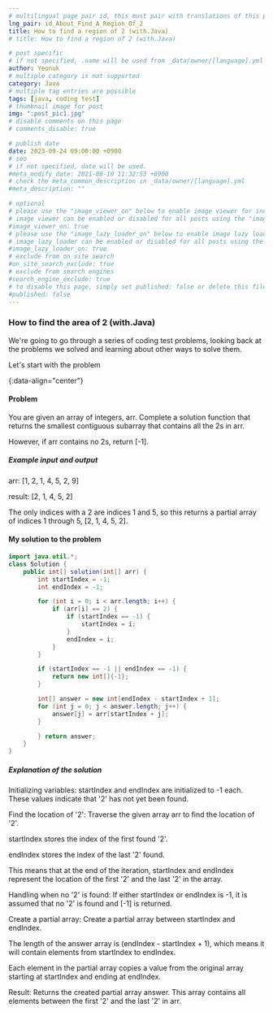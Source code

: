 ```yaml
---
# multilingual page pair id, this must pair with translations of this page. (This name must be unique)
lng_pair: id_About_Find_A_Region_Of_2
title: How to find a region of 2 (with.Java)
# title: How to find a region of 2 (with.Java)

# post specific
# if not specified, .name will be used from _data/owner/[language].yml
author: Yeonuk
# multiple category is not supported
category: Java
# multiple tag entries are possible
tags: [java, coding test]
# thumbnail image for post
img: ":post_pic1.jpg"
# disable comments on this page
# comments_disable: true

# publish date
date: 2023-09-24 09:00:00 +0900
# seo
# if not specified, date will be used.
#meta_modify_date: 2021-08-10 11:32:53 +0900
# check the meta_common_description in _data/owner/[language].yml
#meta_description: ""

# optional
# please use the "image_viewer_on" below to enable image viewer for individual pages or posts (_posts/ or [language]/_posts folders).
# image viewer can be enabled or disabled for all posts using the "image_viewer_posts: true" setting in _data/conf/main.yml.
#image_viewer_on: true
# please use the "image_lazy_loader_on" below to enable image lazy loader for individual pages or posts (_posts/ or [language]/_posts folders).
# image lazy loader can be enabled or disabled for all posts using the "image_lazy_loader_posts: true" setting in _data/conf/main.yml.
#image_lazy_loader_on: true
# exclude from on site search
#on_site_search_exclude: true
# exclude from search engines
#search_engine_exclude: true
# to disable this page, simply set published: false or delete this file
#published: false
---
```


<!-- outline-start -->

### How to find the area of 2 (with.Java)

We're going to go through a series of coding test problems, looking back at the problems we solved and learning about other ways to solve them.

Let's start with the problem

{:data-align="center"}

<!-- outline-end -->

#### Problem

You are given an array of integers, arr. Complete a solution function that returns the smallest contiguous subarray that contains all the 2s in arr.

However, if arr contains no 2s, return [-1].

##### Example input and output

arr: [1, 2, 1, 4, 5, 2, 9]

result: [2, 1, 4, 5, 2]

The only indices with a 2 are indices 1 and 5, so this returns a partial array of indices 1 through 5, [2, 1, 4, 5, 2].

<!-- | start_num | end_num | result |
| --------- | ------- | ------ |
| 10 | 3 | 0 | -->

#### My solution to the problem

```java
import java.util.*;
class Solution {
    public int[] solution(int[] arr) {
        int startIndex = -1;
        int endIndex = -1;

        for (int i = 0; i < arr.length; i++) {
            if (arr[i] == 2) {
                if (startIndex == -1) {
                    startIndex = i;
                }
                endIndex = i;
            }
        }

        if (startIndex == -1 || endIndex == -1) {
            return new int[]{-1};
        }

        int[] answer = new int[endIndex - startIndex + 1];
        for (int j = 0; j < answer.length; j++) {
            answer[j] = arr[startIndex + j];
        }

        } return answer;
    }
}
```

##### Explanation of the solution

Initializing variables: startIndex and endIndex are initialized to -1 each. These values indicate that '2' has not yet been found.

Find the location of '2': Traverse the given array arr to find the location of '2'.

startIndex stores the index of the first found '2'.

endIndex stores the index of the last '2' found.

This means that at the end of the iteration, startIndex and endIndex represent the location of the first '2' and the last '2' in the array.

Handling when no '2' is found: If either startIndex or endIndex is -1, it is assumed that no '2' is found and [-1] is returned.

Create a partial array: Create a partial array between startIndex and endIndex.

The length of the answer array is (endIndex - startIndex + 1), which means it will contain elements from startIndex to endIndex.

Each element in the partial array copies a value from the original array starting at startIndex and ending at endIndex.

Result: Returns the created partial array answer. This array contains all elements between the first '2' and the last '2' in arr.
